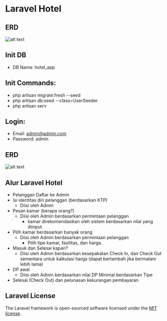 # Laravel Hotel

## ERD
![alt text](https://github.com/WailanTirajoh/laravel_hotel/blob/main/erd.PNG?raw=true)

## Init DB
- DB Name: hotel_app
## Init Commands:
- php artisan migrate:fresh --seed
- php artisan db:seed --class=UserSeeder
- php artisan serv

## Login:
- Email: admin@admin.com
- Password: admin

## ERD
![alt text](https://github.com/WailanTirajoh/laravel_hotel/blob/main/erd.PNG?raw=true)
## Alur Laravel Hotel

- Pelanggan Daftar ke Admin
- Isi identitas diri pelanggan (berdasarkan KTP)
    - Diisi oleh Admin
- Pesan kamar (berapa orang?)
    - Diisi oleh Admin berdasarkan permintaan pelanggan
        - kamar direkomendasikan oleh sistem berdasarkan nilai yang diinput.
- Pilih kamar berdasarkan banyak orang
    - Diisi oleh Admin berdasarkan permintaan pelanggan
        - Pilih tipe kamar, fasilitas, dan harga.
- Masuk dan Selesai kapan?
    - Diisi oleh Admin berdasarkan kesepakatan Check In, dan Check Out sementara untuk kalkulasi harga (dapat bertambah jika bermalam lebih lama)
- DP awal
    - Diisi oleh Admin berdasarkan nilai DP Minimal berdasarkan Tipe
- Selesai (Check Out) dan pelunasan kekurangan pembayaran


## Laravel License

The Laravel framework is open-sourced software licensed under the [MIT license](https://opensource.org/licenses/MIT).
